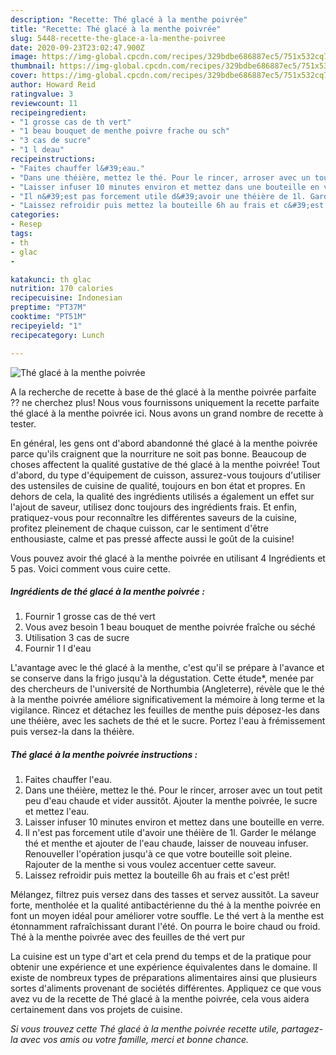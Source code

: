 ```yaml
---
description: "Recette: Thé glacé à la menthe poivrée"
title: "Recette: Thé glacé à la menthe poivrée"
slug: 5448-recette-the-glace-a-la-menthe-poivree
date: 2020-09-23T23:02:47.900Z
image: https://img-global.cpcdn.com/recipes/329bdbe686887ec5/751x532cq70/the-glace-a-la-menthe-poivree-photo-principale-de-la-recette.jpg
thumbnail: https://img-global.cpcdn.com/recipes/329bdbe686887ec5/751x532cq70/the-glace-a-la-menthe-poivree-photo-principale-de-la-recette.jpg
cover: https://img-global.cpcdn.com/recipes/329bdbe686887ec5/751x532cq70/the-glace-a-la-menthe-poivree-photo-principale-de-la-recette.jpg
author: Howard Reid
ratingvalue: 3
reviewcount: 11
recipeingredient:
- "1 grosse cas de th vert"
- "1 beau bouquet de menthe poivre frache ou sch"
- "3 cas de sucre"
- "1 l deau"
recipeinstructions:
- "Faites chauffer l&#39;eau."
- "Dans une théière, mettez le thé. Pour le rincer, arroser avec un tout petit peu d&#39;eau chaude et vider aussitôt. Ajouter la menthe poivrée, le sucre et mettez l&#39;eau."
- "Laisser infuser 10 minutes environ et mettez dans une bouteille en verre."
- "Il n&#39;est pas forcement utile d&#39;avoir une théière de 1l. Garder le mélange thé et menthe et ajouter de l&#39;eau chaude, laisser de nouveau infuser. Renouveller l&#39;opération jusqu&#39;à ce que votre bouteille soit pleine. Rajouter de la menthe si vous voulez accentuer cette saveur."
- "Laissez refroidir puis mettez la bouteille 6h au frais et c&#39;est prêt!"
categories:
- Resep
tags:
- th
- glac
- 

katakunci: th glac  
nutrition: 170 calories
recipecuisine: Indonesian
preptime: "PT37M"
cooktime: "PT51M"
recipeyield: "1"
recipecategory: Lunch

---
```



![Thé glacé à la menthe poivrée](https://img-global.cpcdn.com/recipes/329bdbe686887ec5/751x532cq70/the-glace-a-la-menthe-poivree-photo-principale-de-la-recette.jpg)

A la recherche de recette à base de thé glacé à la menthe poivrée parfaite ?? ne cherchez plus! Nous vous fournissons uniquement la recette parfaite thé glacé à la menthe poivrée ici. Nous avons un grand nombre de recette à tester.

En général, les gens ont d'abord abandonné thé glacé à la menthe poivrée parce qu'ils craignent que la nourriture ne soit pas bonne. Beaucoup de choses affectent la qualité gustative de thé glacé à la menthe poivrée! Tout d'abord, du type d'équipement de cuisson, assurez-vous toujours d'utiliser des ustensiles de cuisine de qualité, toujours en bon état et propres. En dehors de cela, la qualité des ingrédients utilisés a également un effet sur l'ajout de saveur, utilisez donc toujours des ingrédients frais. Et enfin, pratiquez-vous pour reconnaître les différentes saveurs de la cuisine, profitez pleinement de chaque cuisson, car le sentiment d'être enthousiaste, calme et pas pressé affecte aussi le goût de la cuisine!

<!--inarticleads1-->

Vous pouvez avoir thé glacé à la menthe poivrée en utilisant 4 Ingrédients et 5 pas. Voici comment vous cuire cette.

##### Ingrédients de thé glacé à la menthe poivrée :

1. Fournir 1 grosse cas de thé vert
1. Vous avez besoin 1 beau bouquet de menthe poivrée fraîche ou séché
1. Utilisation 3 cas de sucre
1. Fournir 1 l d&#39;eau


L&#39;avantage avec le thé glacé à la menthe, c&#39;est qu&#39;il se prépare à l&#39;avance et se conserve dans la frigo jusqu&#39;à la dégustation. Cette étude*, menée par des chercheurs de l&#39;université de Northumbia (Angleterre), révèle que le thé à la menthe poivrée améliore significativement la mémoire à long terme et la vigilance. Rincez et détachez les feuilles de menthe puis déposez-les dans une théière, avec les sachets de thé et le sucre. Portez l&#39;eau à frémissement puis versez-la dans la théière. 

<!--inarticleads2-->

##### Thé glacé à la menthe poivrée instructions :

1. Faites chauffer l&#39;eau.
1. Dans une théière, mettez le thé. Pour le rincer, arroser avec un tout petit peu d&#39;eau chaude et vider aussitôt. Ajouter la menthe poivrée, le sucre et mettez l&#39;eau.
1. Laisser infuser 10 minutes environ et mettez dans une bouteille en verre.
1. Il n&#39;est pas forcement utile d&#39;avoir une théière de 1l. Garder le mélange thé et menthe et ajouter de l&#39;eau chaude, laisser de nouveau infuser. Renouveller l&#39;opération jusqu&#39;à ce que votre bouteille soit pleine. Rajouter de la menthe si vous voulez accentuer cette saveur.
1. Laissez refroidir puis mettez la bouteille 6h au frais et c&#39;est prêt!


Mélangez, filtrez puis versez dans des tasses et servez aussitôt. La saveur forte, mentholée et la qualité antibactérienne du thé à la menthe poivrée en font un moyen idéal pour améliorer votre souffle. Le thé vert à la menthe est étonnamment rafraîchissant durant l&#39;été. On pourra le boire chaud ou froid. Thé à la menthe poivrée avec des feuilles de thé vert pur 

<!--inarticleads1-->

<p>
La cuisine est un type d'art et cela prend du temps et de la pratique pour obtenir une expérience et une expérience équivalentes dans le domaine. Il existe de nombreux types de préparations alimentaires ainsi que plusieurs sortes d'aliments provenant de sociétés différentes. Appliquez ce que vous avez vu de la recette de Thé glacé à la menthe poivrée, cela vous aidera certainement dans vos projets de cuisine.
</p>

<p>
<i>Si vous trouvez cette Thé glacé à la menthe poivrée recette utile, partagez-la avec vos amis ou votre famille, merci et bonne chance.</i>
</p>
